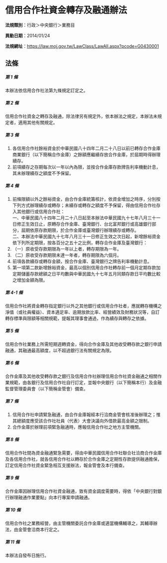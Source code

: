 # 信用合作社資金轉存及融通辦法

**法規類別**：行政＞中央銀行＞業務目

**異動日期**：2014/01/24  

**法規網址**：https://law.moj.gov.tw/LawClass/LawAll.aspx?pcode=G0430001





## 法條
##### 第 1 條
本辦法依信用合作社法第九條規定訂定之。

##### 第 2 條
信用合作社資金之轉存及融通，除法律另有規定外，依本辦法之規定，本辦法未規定者，適用其他有關規定。

##### 第 3 條
1. 各信用合作社餘裕資金於中華民國八十四年二月二十八日以前已轉存合作金庫商業銀行（以下簡稱合作金庫）之餘額應繼續存放合作金庫，於屆期時得辦理續存。
1. 前項續存之存期每次以一年以內為限，並按合作金庫存款牌告利率機動計息，其未辦理續存之額度不予保留。

##### 第 4 條
1. 前條限額以外之餘裕資金，由合作金庫統籌核計，依資金增加之時序，分別按下列方式辦理續存或轉存；未續存或轉存之額度不予保留，得由信用合作社存入其他銀行或信用合作社：  
一、中華民國八十四年二月二十八日起至本辦法中華民國九十七年八月三十一日修正生效日止，原轉存合作金庫、臺灣銀行、台北富邦銀行或高雄銀行部分，屆期依原存款期限，於合作金庫或臺灣銀行辦理續存或轉存。  
二、本辦法中華民國九十七年八月三十一日修正生效之次日起，新增餘裕資金依下列所定期限，按各百分之五十之比例，轉存合作金庫及臺灣銀行：
1. （一）原收受存款期限為一年以上者，轉存期限為一年。
1. （二）原收受存款期限未達一年者，轉存期限為六個月。
1. 前項各款續存或轉存金額，按合作金庫、臺灣銀行之牌告利率機動計息。
1. 第一項第二款新增餘裕資金，最高以個別信用合作社轉存前一個月定期存款加定期儲蓄存款總額之日平均數與中華民國九十七年五月同類存款日平均數比較之增加金額為限。

##### 第 4-1 條
信用合作社將資金轉存指定銀行以外之其他銀行或信用合作社者，應就轉存機構之淨值（或社員權益）、資本適足率、逾期放款比率、經營績效及財務狀況等，自訂轉存標準與限額等相關規範，提報其理事會通過，作為續存與轉存之依據。

##### 第 5 條
信用合作社業務上所需短期週轉資金，得向合作金庫及其他收受轉存款之銀行申請融通，其融通最高額度，以不超過銀行法有關規定為限。

##### 第 6 條
合作金庫及其他收受轉存款之銀行及信用合作社辦理信用合作社資金融通之相關作業規範，由各銀行及信用合作社自行訂定，並報中央銀行（以下簡稱本行）及金融監督管理委員會（以下簡稱金管會）備查。

##### 第 7 條
1. 信用合作社申請緊急融通，由合作金庫報經本行洽商金管會核准後辦理之；惟其總額度應受該合作社社員（代表）大會決議向外借款最高金額之限制。
1. 合作金庫於辦理前項緊急融通時，應報信用合作社之地方主管機關。

##### 第 8 條
信用合作社間為資金融通緊急需要，得由中華民國信用合作社聯合社洽商合作金庫及各信用合作社，就各信用合作社以轉存於合作金庫之定期性存款提供融通擔保，訂定信用合作社資金緊急相互支援辦法，報金管會及本行備查。

##### 第 9 條
合作金庫因辦理信用合作社資金融通，致有資金調度需要時，得依「中央銀行對銀行辦理融通作業要點」向本行專案申請融通。

##### 第 10 條
信用合作社之業務經營，由主管機關委託合作金庫或適當機構輔導之，其輔導辦法，由金管會洽商本行定之。

##### 第 11 條
本辦法自發布日施行。


